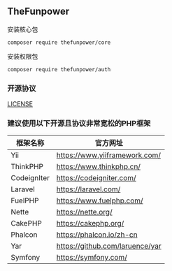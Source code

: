 ## TheFunpower
 

安装核心包 

~~~
composer require thefunpower/core
~~~

安装权限包

~~~
composer require thefunpower/auth
~~~

 

### 开源协议 

[LICENSE](LICENSE.md)


### 建议使用以下开源且协议非常宽松的PHP框架

|  框架名称   | 官方网址  |
|  ----  | ----  |
| Yii  | https://www.yiiframework.com/ |
| ThinkPHP | https://www.thinkphp.cn/ |
| CodeignIter  | https://codeigniter.com/ |
| Laravel  | https://laravel.com/ |
| FuelPHP  | https://www.fuelphp.com/ |
| Nette  | https://nette.org/ |
| CakePHP  | https://cakephp.org/ |
| Phalcon  | https://phalcon.io/zh-cn |
| Yar  |  https://github.com/laruence/yar |
| Symfony  |  https://symfony.com/ |

  
 